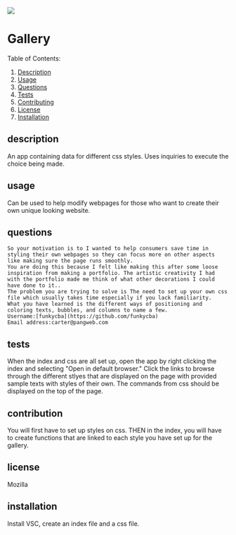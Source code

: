 ![](https://img.shields.io/badge/license-Mozilla-red)
# Gallery
Table of Contents:
1. [Description](#description)
2. [Usage](#usage)
3. [Questions](#questions)
4. [Tests](#tests)
5. [Contributing](#contribution)
6. [License](#license)
7. [Installation](#installation)


## description
An app containing data for different css styles. Uses inquiries to execute the choice being made.


## usage 
Can be used to help modify webpages for those who want to create their own unique looking website.

## questions
    So your motivation is to I wanted to help consumers save time in styling their own webpages so they can focus more on other aspects like making sure the page runs smoothly.
    You are doing this because I felt like making this after some loose inspiration from making a portfolio. The artistic creativity I had with the portfolio made me think of what other decorations I could have done to it..
    The problem you are trying to solve is The need to set up your own css file which usually takes time especially if you lack familiarity.
    What you have learned is the different ways of positioning and coloring texts, bubbles, and columns to name a few.
    Username:[funkycba](https://github.com/funkycba)
    Email address:carter@pangweb.com
    
    
## tests
When the index and css are all set up, open the app by right clicking the index and selecting "Open in default browser." Click the links to browse through the different stlyes that are displayed on the page with provided sample texts with styles of their own. The commands from css should be displayed on the top of the page.
    
  
    
## contribution
You will first have to set up styles on css. THEN in the index, you will have to create functions that are linked to each style you have set up for the gallery.
   
   
## license
Mozilla
   
   
## installation
Install VSC, create an index file and a css file.
